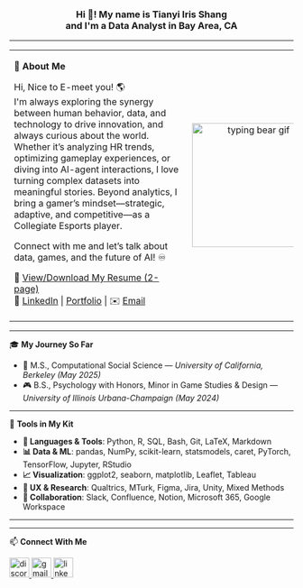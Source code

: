 <h3 align="center">Hi 👋! My name is Tianyi Iris Shang<br>and I'm a Data Analyst in Bay Area, CA</h3>

---

<table>
<tr>
<td style="min-width: 300px; vertical-align: top;">

🌟 **About Me**

Hi, Nice to E-meet you! 🌎  
I'm always exploring the synergy between human behavior, data, and technology to drive innovation, and always curious about the world. Whether it’s analyzing HR trends, optimizing gameplay experiences, or diving into AI-agent interactions, I love turning complex datasets into meaningful stories. Beyond analytics, I bring a gamer’s mindset—strategic, adaptive, and competitive—as a Collegiate Esports player.

Connect with me and let’s talk about data, games, and the future of AI! ♾️  

📄 [View/Download My Resume (2-page)](https://drive.google.com/file/d/1OYf6WhBFS9W6CB0501QE6Aa82HFCz-1i/view?usp=sharing)  
🔗 [LinkedIn](https://www.linkedin.com/in/tianyi-iris-shang) | [Portfolio](#) | ✉️ [Email](mailto:tshangiris11@gmail.com)

</td>
<td style="width: 250px; text-align: center;">
  <img src="https://media.giphy.com/media/qQRfz2VfUbDeebczif/giphy.gif" width="220" alt="typing bear gif"/>
</td>
</tr>
</table>

---

🎓 **My Journey So Far**

- 🧠 M.S., Computational Social Science — *University of California, Berkeley (May 2025)*
- 🎮 B.S., Psychology with Honors, Minor in Game Studies & Design — *University of Illinois Urbana-Champaign (May 2024)*

---
🧰 **Tools in My Kit**

- **🧪 Languages & Tools**: Python, R, SQL, Bash, Git, LaTeX, Markdown  
- **📊 Data & ML**: pandas, NumPy, scikit-learn, statsmodels, caret, PyTorch, TensorFlow, Jupyter, RStudio  
- **📈 Visualization**: ggplot2, seaborn, matplotlib, Leaflet, Tableau  
- **🧠 UX & Research**: Qualtrics, MTurk, Figma, Jira, Unity, Mixed Methods  
- **🤝 Collaboration**: Slack, Confluence, Notion, Microsoft 365, Google Workspace

---

<!-- Your original logo section below remains unchanged -->

<div align="left">
  <!-- (icon block kept as-is, unchanged) -->
  <!-- All your icons go here exactly as you pasted them before -->
</div>

---

📫 **Connect With Me**

<div align="left">
  <a href="tshangiris" target="_blank">
    <img src="https://img.shields.io/static/v1?message=Discord&logo=discord&label=&color=7289DA&logoColor=white&labelColor=&style=for-the-badge" height="35" alt="discord logo"  />
  </a>
  <a href="mailto:tshangiris11@gmail.com" target="_blank">
    <img src="https://img.shields.io/static/v1?message=Gmail&logo=gmail&label=&color=D14836&logoColor=white&labelColor=&style=for-the-badge" height="35" alt="gmail logo"  />
  </a>
  <a href="https://www.linkedin.com/in/tianyi-iris-shang" target="_blank">
    <img src="https://img.shields.io/static/v1?message=LinkedIn&logo=linkedin&label=&color=0077B5&logoColor=white&labelColor=&style=for-the-badge" height="35" alt="linkedin logo"  />
  </a>
</div>
